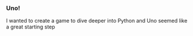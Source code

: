 ### Uno!
I wanted to create a game to dive deeper into Python and Uno seemed like a great starting step
